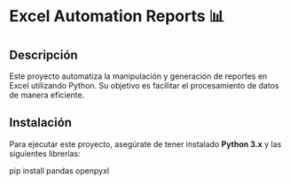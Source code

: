 # Excel Automation Reports 📊

## Descripción
Este proyecto automatiza la manipulación y generación de reportes en Excel utilizando Python. Su objetivo es facilitar el procesamiento de datos de manera eficiente.

## Instalación
Para ejecutar este proyecto, asegúrate de tener instalado **Python 3.x** y las siguientes librerías:

pip install pandas openpyxl
